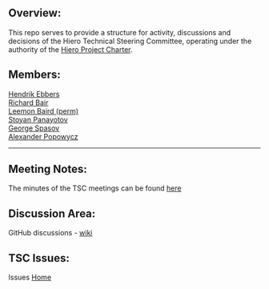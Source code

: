 ## Overview:
This repo serves to provide a structure for activity, discussions and decisions of the Hiero Technical Steering Committee, operating under the authority of the [Hiero Project Charter](https://github.com/LFDT-Hiero/hiero/blob/main/technical-charter.md).

## Members:
[Hendrik Ebbers](https://github.com/hendrikebbers)\
[Richard Bair](https://github.com/rbair23)\
[Leemon Baird (perm)](https://github.com/lbaird)\
[Stoyan Panayotov](https://github.com/Perseverance)\
[George Spasov](https://github.com/Perseverance)\
[Alexander Popowycz](https://github.com/popowycz)

***

## Meeting Notes:

The minutes of the TSC meetings can be found [here](https://github.com/hiero-ledger/tsc/tree/main/minutes)

## Discussion Area:
GitHub discussions - [wiki](https://github.com/orgs/hiero-ledger/discussions)

## TSC Issues:
Issues [Home](https://github.com/LFDT-Hiero/tsc/issues)


